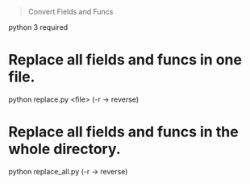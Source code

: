 > Convert Fields and Funcs

python 3 required

# Replace all fields and funcs in one file.
python replace.py \<file> (-r -> reverse)

# Replace all fields and funcs in the whole directory.
python replace_all.py <directory> (-r -> reverse)
